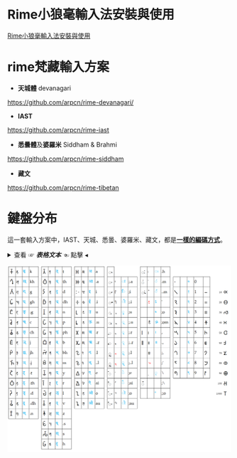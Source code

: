 # **Rime小狼毫輸入法安裝與使用**

[Rime小狼毫輸入法安裝與使用](https://github.com/arpcn/rime-shanren3/wiki/Rime小狼毫輸入法安裝與使用)

# **rime梵藏輸入方案**

- **天城體** devanagari

https://github.com/arpcn/rime-devanagari/

- **IAST**

https://github.com/arpcn/rime-iast

- **悉曇體**及**婆羅米** Siddham & Brahmi

https://github.com/arpcn/rime-siddham

- **藏文**

https://github.com/arpcn/rime-tibetan

# **鍵盤分布**

這一套輸入方案中，IAST、天城、悉曇、婆羅米、藏文，都是[**一樣的編碼方式**](#)。

<details>

<summary>查看 ☞ <b><i>表格文本</i></b> ☜ 點擊 ◂ </summary>

|𑀓𑁆|𑖎𑖿|क्|k||𑀢𑁆|𑖝𑖿|त्|t||𑀅|𑖀|अ|a||𑀹|||||𑀂|𑖾|ः|.h||||||||||
|-|-|-|-|-|-|-|-|-|-|-|-|-|-|-|-|-|-|-|-|-|-|-|-|-|-|-|-|-|-|-|-|-|
|𑀔𑁆|𑖏𑖿|ख्|kh||𑀣𑁆|𑖞𑖿|थ्|th||𑀆|𑖁|आ|.a||𑀸|𑖯|ा|;.a||𑀁|𑖽|ं|.m||𑁦||०|0|||||
|𑀕𑁆|𑖐𑖿|ग्|g||𑀤𑁆|𑖟𑖿|द्|d||𑀇|𑖂|इ|i||𑀺|𑖰|ि|;i||𑀀|𑖼|ँ|..m||𑁧||१|1|𑁒||10|𑁛|
|𑀖𑁆|𑖑𑖿|घ्|gh||𑀥𑁆|𑖠𑖿|ध्|dh||𑀈|𑖃|ई|.i||𑀻|𑖱|ी|;.i|||𑗈|ऽ|'||𑁨||२|2|𑁓||20|𑁜|
|𑀗𑁆|𑖒𑖿|ङ्|.g||𑀦𑁆|𑖡𑖿|न्|n||𑀉|𑖄|उ|u||𑀼|𑖲|ु|;u||||॰|;o||𑁩||३|3|𑁔||30|𑁝|
|𑀘𑁆|𑖓𑖿|च्|c||𑀧𑁆|𑖢𑖿|प्|p||𑀊|𑖅|ऊ|.u||𑀽|𑖳|ू|;.u|||𑖌𑖼|ॐ|;om||𑁪||४|4|𑁕||40|𑁞|
|𑀙𑁆|𑖔𑖿|छ्|ch||𑀨𑁆|𑖣𑖿|फ्|ph||𑀋|𑖆|ऋ|.r||𑀾|𑖴|ृ|;.r||𑁇|𑗂|।|,||𑁫||५|5|𑁖||50|𑁟|
|𑀚𑁆|𑖕𑖿|ज्|j||𑀩𑁆|𑖤𑖿|ब्|b||𑀌|𑖇|ॠ|..r||𑀿|𑖵|ॄ|;..r||𑁈|𑗃|॥|.,||𑁬||६|6|𑁗||60|𑁠|
|𑀛𑁆|𑖖𑖿|झ्|jh||𑀪𑁆|𑖥𑖿|भ्|bh||𑀍|𑖈|ऌ|.l||𑁀|𑗆|ॢ|;.l|||𑗉||;,||𑁭||७|7|𑁘||70|𑁡|
|𑀜𑁆|𑖗𑖿|ञ्|.j||𑀫𑁆|𑖦𑖿|म्|m||𑀎|𑖉|ॡ|..l||𑁁|𑗇|ॣ|;..l|||𑗁||;`||𑁮||८|8|𑁙||80|𑁢|
|𑀝𑁆|𑖘𑖿|ट्|.t||𑀬𑁆|𑖧𑖿|य्|y||𑀏|𑖊|ए|e||𑁂|𑖸|े|;e|||𑖿|्|\ ||𑁯||९|9|𑁚||90|𑁣|
|𑀞𑁆|𑖙𑖿|ठ्|.th||𑀭𑁆|𑖨𑖿|र्|r||𑀐|𑖋|ऐ|ai||𑁃|𑖹|ै|;ai||𑁆|||;\ ||||||||100|𑁤|
|𑀟𑁆|𑖚𑖿|ड्|.d||𑀮𑁆|𑖩𑖿|ल्|l||𑀑|𑖌|ओ|o||𑁄|𑖺|ो|;o||||º|;;o||||||||1000|𑁥|
|𑀠𑁆|𑖛𑖿|ढ्|.dh||𑀯𑁆|𑖪𑖿|व्|v||𑀒|𑖍|औ|au||𑁅|𑖻|ौ|;au|||||||||||||||
|𑀡𑁆|𑖜𑖿|ण्|.n||𑀰𑁆|𑖫𑖿|श्|z|||||||||||||||||||||||||
||||||𑀱𑁆|𑖬𑖿|ष्|.s|||||||||||||||||||||||||
||||||𑀲𑁆|𑖭𑖿|स्|s|||||||||||||||||||||||||
||||||𑀳𑁆|𑖮𑖿|ह्|h|||||||||||||||||||||||||



</details>

![鍵盤](鍵盤3.png)

